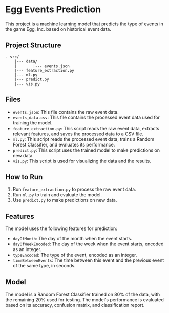# Egg Events Prediction

This project is a machine learning model that predicts the type of events in the game Egg, Inc. based on historical event data.

## Project Structure

```- README.md
- src/
    |--- data/
    |       |--- events.json
    |--- feature_extraction.py
    |--- ml.py
    |--- predict.py
    |--- vis.py
```

## Files

-   `events.json`: This file contains the raw event data.
-   `events_data.csv`: This file contains the processed event data used for training the model.
-   `feature_extraction.py`: This script reads the raw event data, extracts relevant features, and saves the processed data to a CSV file.
-   `ml.py`: This script reads the processed event data, trains a Random Forest Classifier, and evaluates its performance.
-   `predict.py`: This script uses the trained model to make predictions on new data.
-   `vis.py`: This script is used for visualizing the data and the results.

## How to Run

1. Run `feature_extraction.py` to process the raw event data.
2. Run `ml.py` to train and evaluate the model.
3. Use `predict.py` to make predictions on new data.

## Features

The model uses the following features for prediction:

-   `dayOfMonth`: The day of the month when the event starts.
-   `dayOfWeekEncoded`: The day of the week when the event starts, encoded as an integer.
-   `typeEncoded`: The type of the event, encoded as an integer.
-   `timeBetweenEvents`: The time between this event and the previous event of the same type, in seconds.

## Model

The model is a Random Forest Classifier trained on 80% of the data, with the remaining 20% used for testing. The model's performance is evaluated based on its accuracy, confusion matrix, and classification report.
